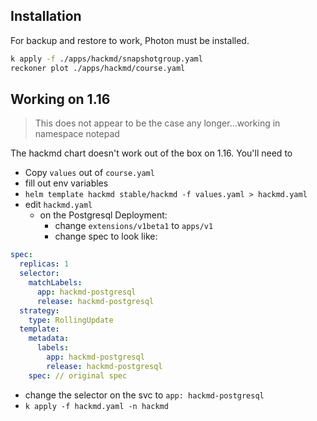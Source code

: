 ## Installation

For backup and restore to work, Photon must be installed.
```bash
k apply -f ./apps/hackmd/snapshotgroup.yaml
reckoner plot ./apps/hackmd/course.yaml
```

## Working on 1.16
> This does not appear to be the case any longer...working in namespace notepad

The hackmd chart doesn't work out of the box on 1.16. You'll need to

* Copy `values` out of `course.yaml`
* fill out env variables
* `helm template hackmd stable/hackmd -f values.yaml > hackmd.yaml`
* edit `hackmd.yaml`
  * on the Postgresql Deployment:
    * change `extensions/v1beta1` to `apps/v1`
    * change spec to look like:
```yaml
spec:
  replicas: 1
  selector:
    matchLabels:
      app: hackmd-postgresql
      release: hackmd-postgresql
  strategy:
    type: RollingUpdate
  template:
    metadata:
      labels:
        app: hackmd-postgresql
        release: hackmd-postgresql
    spec: // original spec
```
* change the selector on the svc to `app: hackmd-postgresql`
* `k apply -f hackmd.yaml -n hackmd`
